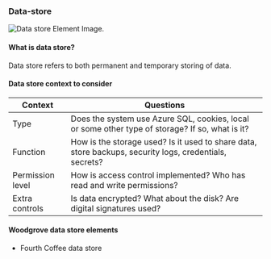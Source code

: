 ### Data-store

![Data store Element Image.](../media/elements/data-store-50.png)

#### What is data store?

Data store refers to both permanent and temporary storing of data.

#### Data store context to consider

|Context|Questions|
|-------|---------|
|Type|Does the system use Azure SQL, cookies, local or some other type of storage? If so, what is it?|
|Function|How is the storage used? Is it used to share data, store backups, security logs, credentials, secrets?|
|Permission level|How is access control implemented? Who has read and write permissions?|
|Extra controls|Is data encrypted? What about the disk? Are digital signatures used?|

#### Woodgrove data store elements

- Fourth Coffee data store